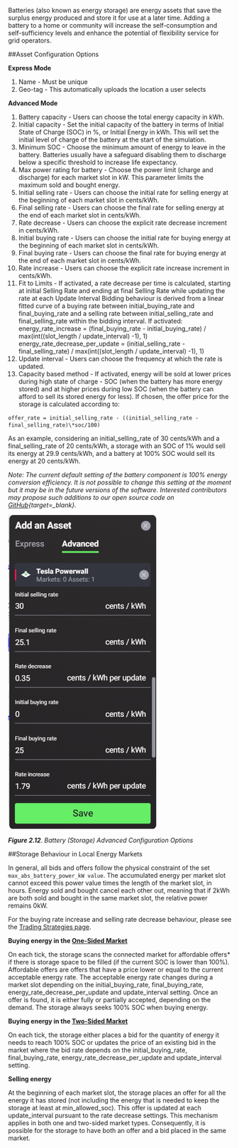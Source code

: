 Batteries (also known as energy storage) are energy assets that save the surplus energy produced and store it for use at a later time. Adding a battery to a home or community will increase the self-consumption and self-sufficiency levels and enhance the potential of flexibility service for grid operators.

##Asset Configuration Options

**Express Mode**

1. Name - Must be unique
2. Geo-tag - This automatically uploads the location a user selects

**Advanced Mode**

1. Battery capacity - Users can choose the total energy capacity in kWh.
2. Initial capacity - Set the initial capacity of the battery in terms of Initial State of Charge (SOC) in %, or Initial Energy in kWh. This will set the initial level of charge of the battery at the start of the simulation.
3. Minimum SOC - Choose the minimum amount of energy to leave in the battery. Batteries usually have a safeguard disabling them to discharge below a specific threshold to increase life expectancy.
4. Max power rating for battery - Choose the power limit (charge and discharge) for each market slot in kW. This parameter limits the maximum sold and bought energy.
5. Initial selling rate - Users can choose the initial  rate for selling energy at the beginning of each market slot in cents/kWh.
6. Final selling rate - Users can choose the final rate for selling energy at the end of each market slot in cents/kWh.
7. Rate decrease - Users can choose the explicit rate decrease increment in cents/kWh.
8. Initial buying rate - Users can choose the initial rate for buying energy at the beginning of each market slot in cents/kWh.
9. Final buying rate - Users can choose the final rate for buying energy at the end of each market slot in cents/kWh.
10. Rate increase - Users can choose the explicit rate increase increment in cents/kWh.
11. Fit to Limits - If activated, a rate decrease per time is calculated, starting at initial Selling Rate and ending at final Selling Rate while updating the rate at each Update Interval Bidding behaviour is derived from a linear fitted curve of a buying rate between initial_buying_rate and final_buying_rate and a selling rate between initial_selling_rate and final_selling_rate within the bidding interval. If activated: energy_rate_increase = (final_buying_rate - initial_buying_rate) / max(int((slot_length / update_interval) -1), 1) energy_rate_decrease_per_update = (initial_selling_rate - final_selling_rate) / max(int((slot_length / update_interval) -1), 1)
12. Update interval - Users can choose the frequency at which the rate is updated.
13. Capacity based method - If activated, energy will be sold at lower prices during high state of charge - SOC (when the battery has more energy stored) and at higher prices during low SOC (when the battery can afford to sell its stored energy for less). If chosen, the offer price for the storage is calculated according to:

```
offer_rate = initial_selling_rate - ((initial_selling_rate - final_selling_rate)\*soc/100)
```

As an example, considering an initial_selling_rate of 30 cents/kWh and a final_selling_rate of 20 cents/kWh, a storage with an SOC of 1% would sell its energy at 29.9 cents/kWh, and a battery at 100% SOC would sell its energy at 20 cents/kWh.

*Note: The current default setting of  the battery component is 100% energy conversion efficiency.  It is not possible to change this setting at the moment but it may be in the future versions of the software. Interested contributors may propose such additions to our open source code on [GitHub](https://github.com/gridsingularity/gsy-e){target=_blank}.*

![alt_text](img/battery-advanced.png)

***Figure 2.12***. *Battery (Storage) Advanced Configuration Options*

##Storage Behaviour in Local Energy Markets

In general, all bids and offers follow the physical constraint of the set ```max_abs_battery_power_kW value```. The accumulated energy per market slot cannot exceed this power value times the length of the market slot, in hours. Energy sold and bought cancel each other out, meaning that if 2kWh are both sold and bought in the same market slot, the relative power remains 0kW.

For the buying rate increase and selling rate decrease behaviour, please see the [Trading Strategies page](default-trading-strategy.md).

**Buying energy in the [One-Sided Market](one-sided-pay-as-offer.md)**

On each tick, the storage scans the connected market for affordable offers* if there is storage space to be filled (if the current SOC is lower than 100%). Affordable offers are offers that have a price lower or equal to the current acceptable energy rate. The acceptable energy rate changes during a market slot depending on the initial_buying_rate, final_buying_rate, energy_rate_decrease_per_update and update_interval setting. Once an offer is found, it is either fully or partially accepted, depending on the demand. The storage always seeks 100% SOC when buying energy.

**Buying energy in the [Two-Sided Market](two-sided-pay-as-bid.md)**

On each tick, the storage either places a bid for the quantity of energy it needs to reach 100% SOC or updates the price of an existing bid in the market where the bid rate depends on the initial_buying_rate, final_buying_rate, energy_rate_decrease_per_update and update_interval setting.

**Selling energy**

At the beginning of each market slot, the storage places an offer for all the energy it has stored (not including the energy that is needed to keep the storage at least at min_allowed_soc). This offer is updated at each update_interval pursuant to the rate decrease settings. This mechanism applies in both one and two-sided market types. Consequently, it is possible for the storage to have both an offer and a bid placed in the same market.
